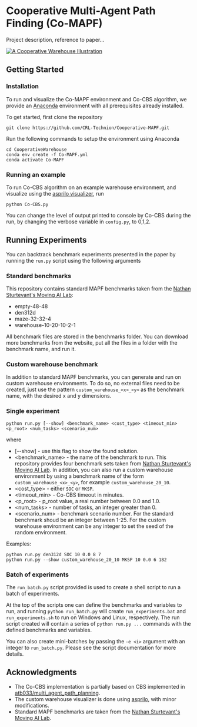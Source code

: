 # Cooperative Multi-Agent Path Finding (Co-MAPF)
Project description, reference to paper...

[![A Cooperative Warehouse Illustration](warehouse-illustration_final.png?raw=true "A Cooperative Warehouse Illustration")](https://drive.google.com/file/d/12byXaWdHV-CQZonSEQ0lzeAN2CkwTuJk/view?usp=sharing)

## Getting Started
### Installation
To run and visualize the Co-MAPF environment and Co-CBS algorithm, 
we provide an [Anaconda](https://docs.anaconda.com/anaconda/install/) environment with all prerequisites already installed.

To get started, first clone the repository
```
git clone https://github.com/CRL-Technion/Cooperative-MAPF.git
```
Run the following commands to setup the environment using Anaconda
```
cd CooperativeWarehouse
conda env create -f Co-MAPF.yml
conda activate Co-MAPF
```
### Running an example

To run Co-CBS algorithm on an example warehouse environment, and visualize using the [asprilo visualizer](https://asprilo.github.io/visualizer/), run
```
python Co-CBS.py
```

You can change the level of output printed to console by Co-CBS during the run,
by changing the verbose variable in ```config.py```, to 0,1,2.


## Running Experiments
You can backtrack benchmark experiments presented in the paper by running the ```run.py``` script using the following arguments

### Standard benchmarks
This repository contains standard MAPF benchmarks taken from the [Nathan Sturtevant's Moving AI Lab](https://movingai.com/benchmarks/mapf.html):
* empty-48-48
* den312d
* maze-32-32-4
* warehouse-10-20-10-2-1

All benchmark files are stored in the benchmarks folder.
You can download more benchmarks from the website, put all the files in a folder with the benchmark name, and run it.

### Custom warehouse benchmark
In addition to standard MAPF benchmarks, you can generate and run on custom warehouse environments.
To do so, no external files need to be created, just use the pattern ```custom_warehouse_<x>_<y>``` as the benchmark name,
with the desired x and y dimensions.

### Single experiment
```
python run.py [--show] <benchmark_name> <cost_type> <timeout_min> <p_root> <num_tasks> <scenario_num>
```
where
* [--show] - use this flag to show the found solution.
* <benchmark_name> - the name of the benchmark to run. This repository provides four benchmark sets taken 
  from [Nathan Sturtevant's Moving AI Lab](https://movingai.com/benchmarks/mapf.html).
  In addition, you can also run a custom warehouse environment by using a benchmark name of the 
  form ```custom_warehouse_<x>_<y>```, for example ```custom_warehouse_20_10```.
* <cost_type> - either ```SOC``` or ```MKSP```.
* <timeout_min> - Co-CBS timeout in minutes.
* <p_root> - p_root value, a real number between 0.0 and 1.0.
* <num_tasks> - number of tasks, an integer greater than 0.
* <scenario_num> - benchmark scenario number. For the standard benchmark shoud be an integer between 1-25.
    For the custom warehouse environment can be any integer to set the seed of the random environment.

Examples:
```
python run.py den312d SOC 10 0.0 8 7
python run.py --show custom_warehouse_20_10 MKSP 10 0.0 6 182
```
### Batch of experiments
The ```run_batch.py``` script provided is used to create a shell script to run a batch of experiments.

At the top of the scripts one can define the benchmarks and variables to run, and running ```python run_batch.py```
will create ```run_experiments.bat``` and ```run_experiments.sh``` to run on Windows and Linux, respectively.
The run script created will contain a series of ```python run.py ...``` commands with the defined benchmarks and variables.

You can also create mini-batches by passing the ```-e <i>``` argument with an integer to ```run_batch.py```.
Please see the script documentation for more details.


## Acknowledgments
* The Co-CBS implementation is partially based on CBS implemented in [atb033/multi_agent_path_planning](https://github.com/atb033/multi_agent_path_planning.git).
* The custom warehouse visualizer is done using [asprilo](https://asprilo.github.io/visualizer/), with minor modifications.
* Standard MAPF benchmarks are taken from the [Nathan Sturtevant's Moving AI Lab](https://movingai.com/benchmarks/mapf.html).
